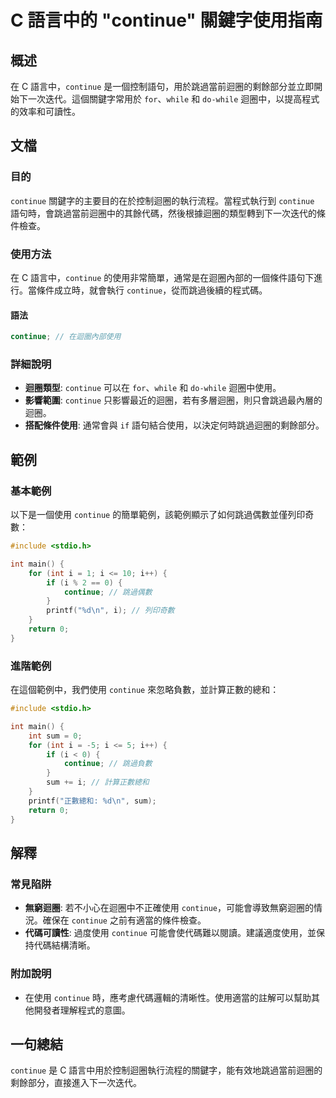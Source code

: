 <!--
Meta Description: # C 語言中的 "continue" 關鍵字使用指南 ## 概述 在 C 語言中，`continue` 是一個控制語句，用於跳過當前迴圈的剩餘部分並立即開始下一次迭代。這個關鍵字常用於 `for`、`while` 和 `do-while` 迴圈中，以提高程式的效率和可讀性。 ## 文檔 ### 目...
Meta Keywords: continue, int, while, sum, 語言中
-->

# C 語言中的 "continue" 關鍵字使用指南

## 概述
在 C 語言中，`continue` 是一個控制語句，用於跳過當前迴圈的剩餘部分並立即開始下一次迭代。這個關鍵字常用於 `for`、`while` 和 `do-while` 迴圈中，以提高程式的效率和可讀性。

## 文檔
### 目的
`continue` 關鍵字的主要目的在於控制迴圈的執行流程。當程式執行到 `continue` 語句時，會跳過當前迴圈中的其餘代碼，然後根據迴圈的類型轉到下一次迭代的條件檢查。

### 使用方法
在 C 語言中，`continue` 的使用非常簡單，通常是在迴圈內部的一個條件語句下進行。當條件成立時，就會執行 `continue`，從而跳過後續的程式碼。

#### 語法
```c
continue; // 在迴圈內部使用
```

### 詳細說明
- **迴圈類型**: `continue` 可以在 `for`、`while` 和 `do-while` 迴圈中使用。
- **影響範圍**: `continue` 只影響最近的迴圈，若有多層迴圈，則只會跳過最內層的迴圈。
- **搭配條件使用**: 通常會與 `if` 語句結合使用，以決定何時跳過迴圈的剩餘部分。

## 範例
### 基本範例
以下是一個使用 `continue` 的簡單範例，該範例顯示了如何跳過偶數並僅列印奇數：

```c
#include <stdio.h>

int main() {
    for (int i = 1; i <= 10; i++) {
        if (i % 2 == 0) {
            continue; // 跳過偶數
        }
        printf("%d\n", i); // 列印奇數
    }
    return 0;
}
```

### 進階範例
在這個範例中，我們使用 `continue` 來忽略負數，並計算正數的總和：

```c
#include <stdio.h>

int main() {
    int sum = 0;
    for (int i = -5; i <= 5; i++) {
        if (i < 0) {
            continue; // 跳過負數
        }
        sum += i; // 計算正數總和
    }
    printf("正數總和: %d\n", sum);
    return 0;
}
```

## 解釋
### 常見陷阱
- **無窮迴圈**: 若不小心在迴圈中不正確使用 `continue`，可能會導致無窮迴圈的情況。確保在 `continue` 之前有適當的條件檢查。
- **代碼可讀性**: 過度使用 `continue` 可能會使代碼難以閱讀。建議適度使用，並保持代碼結構清晰。

### 附加說明
- 在使用 `continue` 時，應考慮代碼邏輯的清晰性。使用適當的註解可以幫助其他開發者理解程式的意圖。

## 一句總結
`continue` 是 C 語言中用於控制迴圈執行流程的關鍵字，能有效地跳過當前迴圈的剩餘部分，直接進入下一次迭代。